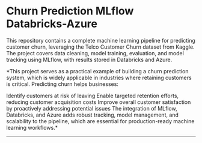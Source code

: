 # Churn Prediction MLflow Databricks-Azure

This repository contains a complete machine learning pipeline for predicting customer churn, leveraging the Telco Customer Churn dataset from Kaggle. The project covers data cleaning, model training, evaluation, and model tracking using MLflow, with results stored in Databricks and Azure.

*This project serves as a practical example of building a churn prediction system, which is widely applicable in industries where retaining customers is critical. Predicting churn helps businesses:

Identify customers at risk of leaving
Enable targeted retention efforts, reducing customer acquisition costs
Improve overall customer satisfaction by proactively addressing potential issues
The integration of MLflow, Databricks, and Azure adds robust tracking, model management, and scalability to the pipeline, which are essential for production-ready machine learning workflows.*

------------------------------------------------------------------------------------------------------------


